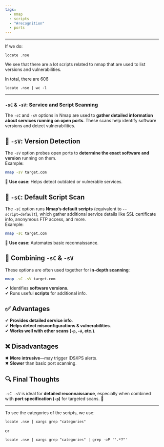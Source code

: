 ```yaml
---
tags:
  - nmap
  - scripts
  - "#recognition"
  - ports
---
```

---
If we do:
```shell
locate .nse
```
We see that there are a lot scripts related to nmap that are used to list versions and vulnerabilities.

In total, there are 606
```shell
locate .nse | wc -l
```
---
### `-sC` & `-sV`: Service and Script Scanning

The `-sC` and `-sV` options in Nmap are used to **gather detailed information about services running on open ports**. These scans help identify software versions and detect vulnerabilities.

## 🔹 **`-sV`: Version Detection**

The `-sV` option probes open ports to **determine the exact software and version** running on them.  
Example:

```bash
nmap -sV target.com
```

🔹 **Use case**: Helps detect outdated or vulnerable services.

## 🔹 **`-sC`: Default Script Scan**

The `-sC` option runs **Nmap’s default scripts** (equivalent to `--script=default`), which gather additional service details like SSL certificate info, anonymous FTP access, and more.  
Example:

```bash
nmap -sC target.com
```

🔹 **Use case**: Automates basic reconnaissance.

## 🔹 **Combining `-sC` & `-sV`**

These options are often used together for **in-depth scanning**:

```bash
nmap -sC -sV target.com
```

✔ Identifies **software versions**.  
✔ Runs useful **scripts** for additional info.

## ✅ **Advantages**

✔ **Provides detailed service info**.  
✔ **Helps detect misconfigurations & vulnerabilities**.  
✔ **Works well with other scans (`-p`, `-A`, etc.)**.

## ❌ **Disadvantages**

✖ **More intrusive**—may trigger IDS/IPS alerts.  
✖ **Slower** than basic port scanning.

## 🔍 **Final Thoughts**

`-sC -sV` is ideal for **detailed reconnaissance**, especially when combined with **port specification (`-p`)** for targeted scans. 🚀

---
To see the categories of the scripts, we use:
```shell
locate .nse | xargs grep "categories"
```
or
```shell
locate .nse | xargs grep "categories" | grep -oP '".*?"'
```